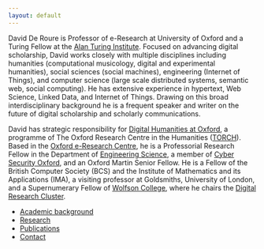 ```yaml
---
layout: default
---
```


David De Roure is Professor of e-Research at University of Oxford and a Turing Fellow
at the [Alan Turing Institute](https://www.turing.ac.uk/ "Turing Home Page").
Focused on advancing digital scholarship, David works closely with multiple disciplines 
including humanities (computational musicology, digital and experimental humanities), 
social sciences (social machines), engineering (Internet of Things), and computer science 
(large scale distributed systems, semantic web, social computing). He has extensive 
experience in hypertext, Web Science, Linked Data, and Internet of Things. Drawing on 
this broad interdisciplinary background he is a frequent speaker and writer on the 
future of digital scholarship and scholarly communications.

David has strategic responsibility for
[Digital Humanities at Oxford](https://digital.humanities.ox.ac.uk/),
a programme of The Oxford Research Centre in the Humanities 
([TORCH](https://torch.ox.ac.uk/ "TORCH Home Page")).
Based in the [Oxford e-Research Centre](http://www.oerc.ox.ac.uk "OeRC Home Page"),
he is a Professorial Research Fellow in the Department of 
[Engineering Science](http://www.eng.ox.ac.uk/ "Engineering Science Home Page"),
a member of 
[Cyber Security Oxford](https://www.cybersecurity.ox.ac.uk/), and
an Oxford Martin Senior Fellow.  He is a Fellow of the British Computer Society (BCS) 
and the Institute of Mathematics and its Applications (IMA), a visiting professor 
at Goldsmiths, University of London, and a Supernumerary Fellow of 
[Wolfson College](https://www.wolfson.ox.ac.uk/ "Wolfson Home Page"), where he chairs the 
[Digital Research Cluster](https://www.wolfson.ox.ac.uk/clusters/digital-research).

* [Academic background](./background.html)
* [Research](./research.html)
* [Publications](./publications.html)
* [Contact](./contact.html)

